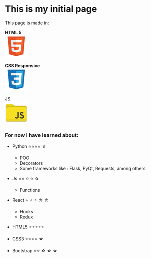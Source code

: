 # This is my initial page #

This page is made in: 

**HTML 5**  
![HTML5](/img/html.png)

**CSS Responsive**  
![CSS](/img/css.png)

JS  
![JS](/img/js.png)

### For now I have learned about:

* Python ⭐⭐⭐⭐ ☆
	* POO
	* Decorators
	* Some frameworks like : Flask, PyQt, Requests, among others

* Js ⭐⭐ ⭐ ⭐ ☆
	* Functions

* React ⭐ ⭐ ⭐ ☆ ☆
	* Hooks
	* Redux

* HTML5 ⭐⭐⭐⭐⭐

* CSS3  ⭐⭐⭐⭐ ☆

* Bootstrap ⭐⭐ ☆ ☆ ☆
